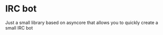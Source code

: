 # IRC bot

Just a small library based on asyncore that allows you to quickly create a small IRC bot
